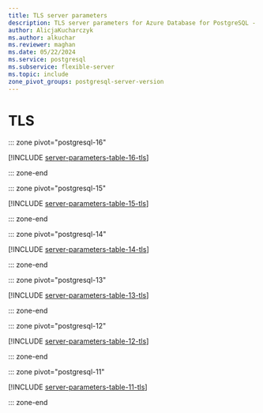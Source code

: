 ```yaml
---
title: TLS server parameters
description: TLS server parameters for Azure Database for PostgreSQL - Flexible Server.
author: AlicjaKucharczyk
ms.author: alkuchar
ms.reviewer: maghan
ms.date: 05/22/2024
ms.service: postgresql
ms.subservice: flexible-server
ms.topic: include
zone_pivot_groups: postgresql-server-version
---
```

# TLS


::: zone pivot="postgresql-16"

[!INCLUDE [server-parameters-table-16-tls](./includes/server-parameters-table-16-tls.md)]

::: zone-end


::: zone pivot="postgresql-15"

[!INCLUDE [server-parameters-table-15-tls](./includes/server-parameters-table-15-tls.md)]

::: zone-end


::: zone pivot="postgresql-14"

[!INCLUDE [server-parameters-table-14-tls](./includes/server-parameters-table-14-tls.md)]

::: zone-end


::: zone pivot="postgresql-13"

[!INCLUDE [server-parameters-table-13-tls](./includes/server-parameters-table-13-tls.md)]

::: zone-end


::: zone pivot="postgresql-12"

[!INCLUDE [server-parameters-table-12-tls](./includes/server-parameters-table-12-tls.md)]

::: zone-end


::: zone pivot="postgresql-11"

[!INCLUDE [server-parameters-table-11-tls](./includes/server-parameters-table-11-tls.md)]

::: zone-end


